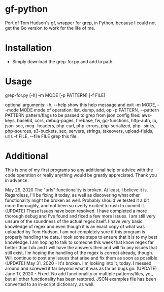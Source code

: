 # gf-python
Port of Tom Hudson's gf, wrapper for grep, in Python, because I could not get the Go version to work for the life of me.


# Installation
- Simply download the grep-for.py and add to path.

# Usage
grep-for.py [-h] -m MODE [-p PATTERN] [-f FILE]

optional arguments:
  -h, --help            show this help message and exit
  -m MODE, --mode MODE  mode of operation: list, dump, add, op
  -p PATTERN, --pattern PATTERN
                        pattern/flags to be passed to grep from json config
                        files: aws-keys, base64, cors, debug-pages, firebase,
                        fw, go-functions, http-auth, ip, json-sec, meg-
                        headers, php-curl, php-errors, php-serialized, php-
                        sinks, php-sources, s3-buckets, sec, servers, strings,
                        takeovers, upload-fields, urls
  -f FILE, --file FILE
                        grep this file
                        
# Additional
This is one of my first programs so any additional help or advice with the code operation or really anything would be greatly appreciated. Thank you in advance.

May 29, 2020
The "urls" functionality is broken. At least, I believe it is. Regardless, I'll be fixing it today, as well as discovering what other functionality might be broken as well. Probably should've tested it a bit more thoroughly, and not been so overly excited to rush to commit it.
(UPDATE) These issues have been resolved. I have completed a more thorough debug and I've found and fixed a few more issues. I am still very unsure of the soundness of the actual regex itself. I have very basic knowledge of regex and even though it is an exact copy of what was uploaded by Tom Hudson, I am not completely sure if this program is properly handling the data. I took some steps to ensure that it is to my best knowledge.  I am hoping to talk to someone this week that know regex far better than I do and I will have the answers then and will fix any issues that still exist. I'm hoping the handling of the regex is correct already, though. Will continue to post any issues that arise and fix them as soon as possible. 
(UPDATE) May 31, 2020 - It's broken. I'm looking into it, today. I messed around and screwed it far beyond what it was as far as bugs go.
(UPDATE) June 17, 2020 - Fixed. No add functionality or multiple patterns/files, yet, but all other functionality has been restored. JSON examples file has been converted to an in-script dictionary, as well.
